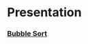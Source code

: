 # Presentation
### [Bubble Sort](https://drive.google.com/open?id=1J0IlpPd16gKrn2FDWrl6pGGxzfV57t3D9-WEmusqN_o)
